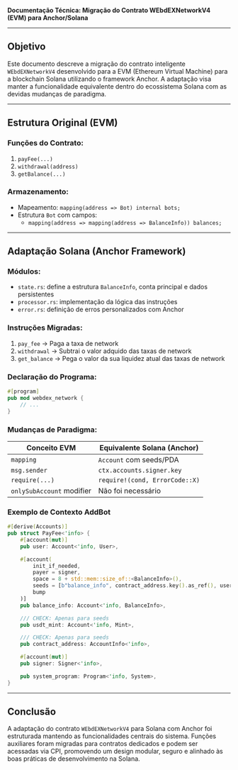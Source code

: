 **Documentação Técnica: Migração do Contrato WEbdEXNetworkV4 (EVM) para Anchor/Solana**

---

## Objetivo
Este documento descreve a migração do contrato inteligente `WEbdEXNetworkV4` desenvolvido para a EVM (Ethereum Virtual Machine) para a blockchain Solana utilizando o framework Anchor. A adaptação visa manter a funcionalidade equivalente dentro do ecossistema Solana com as devidas mudanças de paradigma.

---

## Estrutura Original (EVM)

### Funções do Contrato:
1. `payFee(...)`
2. `withdrawal(address)`
3. `getBalance(...)`

### Armazenamento:
- Mapeamento: `mapping(address => Bot) internal bots;`
- Estrutura `Bot` com campos:
  - `mapping(address => mapping(address => BalanceInfo)) balances;`

---

## Adaptação Solana (Anchor Framework)

### Módulos:
- `state.rs`: define a estrutura `BalanceInfo`, conta principal e dados persistentes
- `processor.rs`: implementação da lógica das instruções
- `error.rs`: definição de erros personalizados com Anchor

### Instruções Migradas:
1. `pay_fee`  → Paga a taxa de network
2. `withdrawal` → Subtrai o valor adquido das taxas de network 
3. `get_balance` → Pega o valor da sua liquidez atual das taxas de network

### Declaração do Programa:
```rust
#[program]
pub mod webdex_network {
    // ...
}
```

### Mudanças de Paradigma:
| Conceito EVM              | Equivalente Solana (Anchor)    |
|---------------------------|--------------------------------|
| `mapping`                 | `Account` com seeds/PDA        |
| `msg.sender`              | `ctx.accounts.signer.key`      |
| `require(...)`            | `require!(cond, ErrorCode::X)` |
| `onlySubAccount` modifier | Não foi necessário             |

### Exemplo de Contexto AddBot
```rust
#[derive(Accounts)]
pub struct PayFee<'info> {
    #[account(mut)]
    pub user: Account<'info, User>,

    #[account(
        init_if_needed,
        payer = signer,
        space = 8 + std::mem::size_of::<BalanceInfo>(),
        seeds = [b"balance_info", contract_address.key().as_ref(), user.key().as_ref(), usdt_mint.key().as_ref()],
        bump
    )]
    pub balance_info: Account<'info, BalanceInfo>,

    /// CHECK: Apenas para seeds
    pub usdt_mint: Account<'info, Mint>,

    /// CHECK: Apenas para seeds
    pub contract_address: AccountInfo<'info>,

    #[account(mut)]
    pub signer: Signer<'info>,

    pub system_program: Program<'info, System>,
}
```

---

## Conclusão
A adaptação do contrato `WEbdEXNetworkV4` para Solana com Anchor foi estruturada mantendo as funcionalidades centrais do sistema. Funções auxiliares foram migradas para contratos dedicados e podem ser acessadas via CPI, promovendo um design modular, seguro e alinhado às boas práticas de desenvolvimento na Solana.